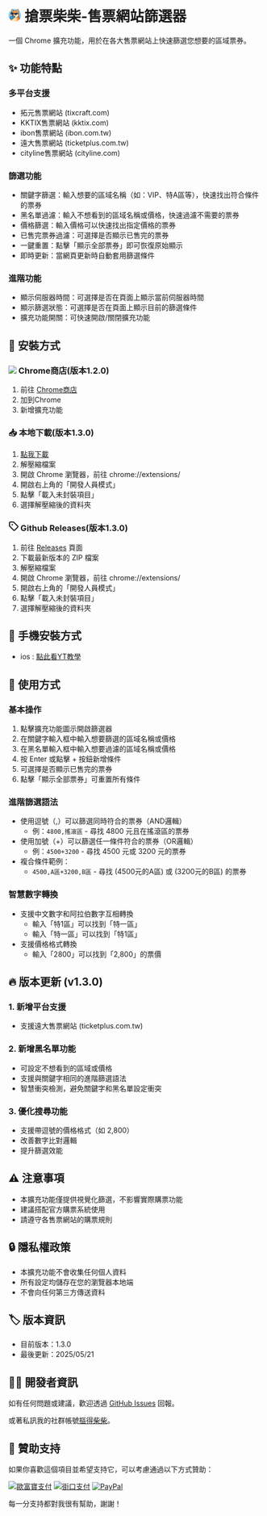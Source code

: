 # <img src="https://raw.githubusercontent.com/coder220224/ticket-filter/refs/heads/main/images/icon128.png" alt="圖片描述" width="25"/>  搶票柴柴-售票網站篩選器


一個 Chrome 擴充功能，用於在各大售票網站上快速篩選您想要的區域票券。

## ✨ 功能特點

### 多平台支援
- 拓元售票網站 (tixcraft.com)
- KKTIX售票網站 (kktix.com)
- ibon售票網站 (ibon.com.tw)
- 遠大售票網站 (ticketplus.com.tw)
- cityline售票網站 (cityline.com)

### 篩選功能
- 關鍵字篩選：輸入想要的區域名稱（如：VIP、特A區等），快速找出符合條件的票券
- 黑名單過濾：輸入不想看到的區域名稱或價格，快速過濾不需要的票券
- 價格篩選：輸入價格可以快速找出指定價格的票券
- 已售完票券過濾：可選擇是否顯示已售完的票券
- 一鍵重置：點擊「顯示全部票券」即可恢復原始顯示
- 即時更新：當網頁更新時自動套用篩選條件

### 進階功能
- 顯示伺服器時間：可選擇是否在頁面上顯示當前伺服器時間
- 顯示篩選狀態：可選擇是否在頁面上顯示目前的篩選條件
- 擴充功能開關：可快速開啟/關閉擴充功能

## 🧩 安裝方式
### <img src="https://upload.wikimedia.org/wikipedia/commons/thumb/0/0c/Google_Chrome_Web_Store_icon_2022.svg/884px-Google_Chrome_Web_Store_icon_2022.svg.png" width="25"> Chrome商店(版本1.2.0)
1. 前往 [Chrome商店](https://chromewebstore.google.com/detail/pofndajlpfdonhkefkppngfghocppcck?utm_source=item-share-cb)
2. 加到Chrome
3. 新增擴充功能

### 📥 本地下載(版本1.3.0)
1. [點我下載](https://github.com/coder220224/ticket-filter/releases/download/v1.3.0/ticket-filter-v1.3.0.zip)
2. 解壓縮檔案
3. 開啟 Chrome 瀏覽器，前往 chrome://extensions/
4. 開啟右上角的「開發人員模式」
5. 點擊「載入未封裝項目」
6. 選擇解壓縮後的資料夾

### <img src="https://raw.githubusercontent.com/primer/octicons/main/icons/tag-16.svg" width="20" /> Github Releases(版本1.3.0)
1. 前往 [Releases](https://github.com/coder220224/ticket-filter/releases) 頁面
2. 下載最新版本的 ZIP 檔案
3. 解壓縮檔案
4. 開啟 Chrome 瀏覽器，前往 chrome://extensions/
5. 開啟右上角的「開發人員模式」
6. 點擊「載入未封裝項目」
7. 選擇解壓縮後的資料夾

## 📱 手機安裝方式
- ios : [點此看YT教學](https://youtube.com/shorts/KQwCQwVKBBY?feature=share)

## 🔧 使用方式

### 基本操作
1. 點擊擴充功能圖示開啟篩選器
2. 在關鍵字輸入框中輸入想要篩選的區域名稱或價格
3. 在黑名單輸入框中輸入想要過濾的區域名稱或價格
4. 按 Enter 或點擊 + 按鈕新增條件
5. 可選擇是否顯示已售完的票券
6. 點擊「顯示全部票券」可重置所有條件

### 進階篩選語法
- 使用逗號（,）可以篩選同時符合的票券（AND邏輯）
  - 例：`4800,搖滾區` - 尋找 4800 元且在搖滾區的票券
- 使用加號（+）可以篩選任一條件符合的票券（OR邏輯）
  - 例：`4500+3200` - 尋找 4500 元或 3200 元的票券
- 複合條件範例：
  - `4500,A區+3200,B區` - 尋找 (4500元的A區) 或 (3200元的B區) 的票券

### 智慧數字轉換
- 支援中文數字和阿拉伯數字互相轉換
  - 輸入「特1區」可以找到「特一區」
  - 輸入「特一區」可以找到「特1區」
- 支援價格格式轉換
  - 輸入「2800」可以找到「2,800」的票價

## 🔥 版本更新 (v1.3.0)
### 1. 新增平台支援
   - 支援遠大售票網站 (ticketplus.com.tw)

### 2. 新增黑名單功能
   - 可設定不想看到的區域或價格
   - 支援與關鍵字相同的進階篩選語法
   - 智慧衝突檢測，避免關鍵字和黑名單設定衝突

### 3. 優化搜尋功能
   - 支援帶逗號的價格格式（如 2,800）
   - 改善數字比對邏輯
   - 提升篩選效能


## ⚠️ 注意事項

- 本擴充功能僅提供視覺化篩選，不影響實際購票功能
- 建議搭配官方購票系統使用
- 請遵守各售票網站的購票規則

## 🔒 隱私權政策

- 本擴充功能不會收集任何個人資料
- 所有設定均儲存在您的瀏覽器本地端
- 不會向任何第三方傳送資料

## 🏷️ 版本資訊

- 目前版本：1.3.0
- 最後更新：2025/05/21

## 👨‍💻 開發者資訊

如有任何問題或建議，歡迎透過 [GitHub Issues](https://github.com/poning0224/tixcraft-filter/issues) 回報。

或著私訊我的社群帳號[摳得柴柴](https://www.threads.net/@coder22022)。

## 💝 贊助支持
如果你喜歡這個項目並希望支持它，可以考慮通過以下方式贊助：

<a href="https://p.opay.tw/Ha7w9"><img src="https://payment.opay.tw/Content/themes/WebStyle201404/images/allpay.png" alt="歐富寶支付" width="203"></a> <a href="https://mkt.jkopay.com/desktop?url=https%3A%2F%2Fservice.jkopay.com%2Fr%2Ftransfer%3Fj%3DTransfer%253A902576414"><img src="https://i.ibb.co/nNTmRYsQ/logo-modified.png" alt="街口支付" width="110"></a> <a href="https://www.paypal.com/ncp/payment/2WNV2F4R55J7A"><img src="https://i.ibb.co/JRSMqgVC/Paypal-chreckout-logo.png" alt="PayPal" width="155"></a>

每一分支持都對我很有幫助，謝謝！


